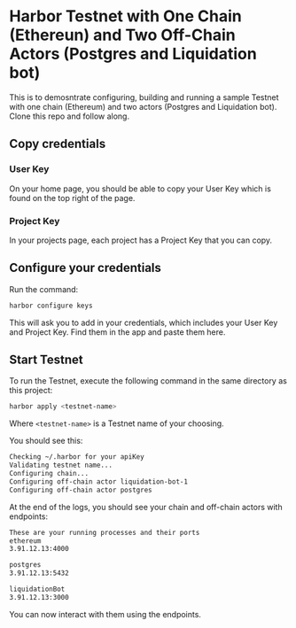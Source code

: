 # Harbor Testnet with One Chain (Ethereun) and Two Off-Chain Actors (Postgres and Liquidation bot)

This is to demosntrate configuring, building and running a sample Testnet with one chain (Ethereum) and two actors (Postgres and Liquidation bot). Clone this repo and follow along.

## Copy credentials

### User Key
On your home page, you should be able to copy your User Key which is found on the top right of the page.

### Project Key
In your projects page, each project has a Project Key that you can copy.

## Configure your credentials

Run the command:

```bash
harbor configure keys
```

This will ask you to add in your credentials, which includes your User Key and Project Key. Find them in the app and paste them here.

## Start Testnet

To run the Testnet, execute the following command in the same directory as this project:

```bash
harbor apply <testnet-name>
```
Where `<testnet-name>` is a Testnet name of your choosing.

You should see this:

```bash
Checking ~/.harbor for your apiKey
Validating testnet name...
Configuring chain...
Configuring off-chain actor liquidation-bot-1
Configuring off-chain actor postgres
```

At the end of the logs, you should see your chain and off-chain actors with endpoints:

```bash
These are your running processes and their ports
ethereum
3.91.12.13:4000

postgres
3.91.12.13:5432

liquidationBot
3.91.12.13:3000
```

You can now interact with them using the endpoints.
